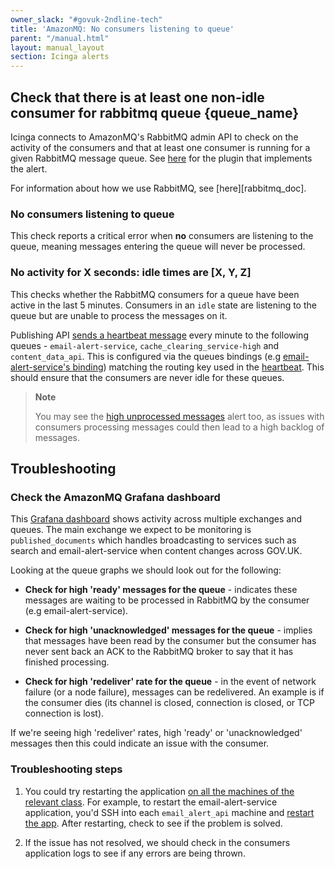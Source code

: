 ```yaml
---
owner_slack: "#govuk-2ndline-tech"
title: 'AmazonMQ: No consumers listening to queue'
parent: "/manual.html"
layout: manual_layout
section: Icinga alerts
---
```


## Check that there is at least one non-idle consumer for rabbitmq queue {queue_name}

Icinga connects to AmazonMQ's RabbitMQ admin API to check on the activity of the
consumers and that at least one consumer is running for a given RabbitMQ
message queue. See [here][check_rabbitmq_plugin] for the plugin that implements
the alert.

For information about how we use RabbitMQ, see [here][rabbitmq_doc].

### No consumers listening to queue

This check reports a critical error when **no** consumers are listening to the
queue, meaning messages entering the queue will never be processed.

### No activity for X seconds: idle times are [X, Y, Z]

This checks whether the RabbitMQ consumers for a queue have been active in the
last 5 minutes. Consumers in an `idle` state are listening to the queue but are
unable to process the messages on it.

Publishing API [sends a heartbeat message][heartbeat_messages] every minute to
the following queues - `email-alert-service`, `cache_clearing_service-high` and
`content_data_api`. This is configured via the queues bindings (e.g
[email-alert-service's binding][email_alert_binding]) matching the routing key
used in the [heartbeat][heartbeat]. This should ensure that the consumers are
never idle for these queues.

> **Note**
>
> You may see the [high unprocessed messages][high_unprocessed_messages] alert too,
> as issues with consumers processing messages could then lead to a high
> backlog of messages.

## Troubleshooting

### Check the AmazonMQ Grafana dashboard

This [Grafana dashboard][amazonmq_grafana_dashboard] shows activity across
multiple exchanges and queues. The main exchange we expect to be monitoring is
`published_documents` which handles broadcasting to services such as search and
email-alert-service when content changes across GOV.UK.

Looking at the queue graphs we should look out for the following:

* **Check for high 'ready' messages for the queue** - indicates these messages are
  waiting to be processed in RabbitMQ by the consumer (e.g
  email-alert-service).

* **Check for high 'unacknowledged' messages for the queue** - implies that
  messages have been read by the consumer but the consumer has never sent back
  an ACK to the RabbitMQ broker to say that it has finished processing.

* **Check for high 'redeliver' rate for the queue** - in the event of network
  failure (or a node failure), messages can be redelivered. An example is if
  the consumer dies (its channel is closed, connection is closed, or TCP
  connection is lost).

If we're seeing high 'redeliver' rates, high 'ready' or 'unacknowledged'
messages then this could indicate an issue with the consumer.

### Troubleshooting steps

1. You could try restarting the application [on all the machines of the relevant class](https://docs.publishing.service.gov.uk/manual/howto-run-ssh-commands-on-many-machines).
   For example, to restart the email-alert-service application, you'd SSH into each `email_alert_api` machine and [restart the app](/manual/restart-application.html). After restarting, check to see if the problem is solved.

2. If the issue has not resolved, we should check in the consumers application
   logs to see if any errors are being thrown.

[high_unprocessed_messages]: https://docs.publishing.service.gov.uk/manual/alerts/amazonmq-high-number-of-unprocessed-messages.html
[email_alert_binding]: https://github.com/alphagov/email-alert-service/blob/4412a1b3b0f281733801e1631416ab02fac90e25/lib/tasks/message_queues.rake#L17
[amazonmq_doc]: https://docs.publishing.service.gov.uk/manual/amazonmq.html
[check_rabbitmq_plugin]: https://github.com/alphagov/govuk-puppet/blob/eb8a04a7883d4772fa7266c909c7f40563f8f7a0/modules/icinga/files/usr/lib/nagios/plugins/check_rabbitmq_consumers
[heartbeat_messages]: https://github.com/alphagov/publishing-api/blob/d2552f681e772c9e4f5afb3a76605630fa4a588c/lib/tasks/heartbeat_messages.rake
[amazonmq_grafana_dashboard]: https://grafana.blue.production.govuk.digital/dashboard/file/amazonmq.json?refresh=10s&orgId=1
[heartbeat]: https://github.com/alphagov/publishing-api/blob/d2552f681e772c9e4f5afb3a76605630fa4a588c/lib/queue_publisher.rb#L43
